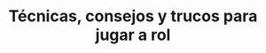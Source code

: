 ---
collection: rolLudoteca
title: 'Técnicas, consejos y trucos para jugar a rol'
image: portada-consejos-sirio.jpg
editorial: 'Shadowlands'
editorial_ref:
isbn:
type: 'Herramienta'
web: https://shadowlands.es/tecnicas-consejos-trucos-para-jugar-rol.html
format: 'Libro tapa dura'
system: 'Propio'
created_at: '2023-02-10T09:06:55+00:00'
---